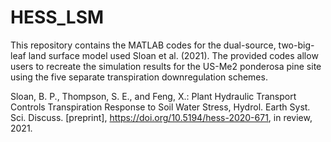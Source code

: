 # HESS_LSM
This repository contains the MATLAB codes for the dual-source, two-big-leaf land surface model used Sloan et al. (2021). The provided codes allow users to recreate the simulation results for the US-Me2 ponderosa pine site using the five separate transpiration downregulation schemes.

Sloan, B. P., Thompson, S. E., and Feng, X.: Plant Hydraulic Transport Controls Transpiration Response to Soil Water Stress, Hydrol. Earth Syst. Sci. Discuss. [preprint], https://doi.org/10.5194/hess-2020-671, in review, 2021.
